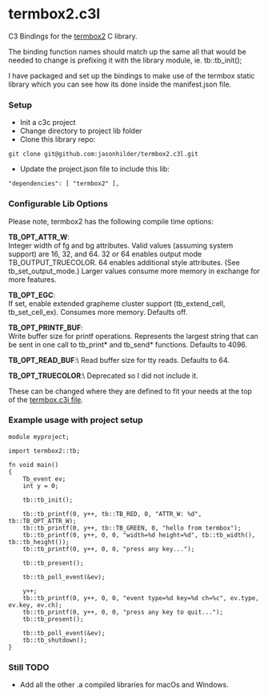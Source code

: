 # termbox2.c3l

C3 Bindings for the <a href='https://github.com/termbox/termbox2' target='_blank'>termbox2</a> C library.

The binding function names should match up the same all that would be needed to change is prefixing it with the library module, ie. tb::tb_init();

I have packaged and set up the bindings to make use of the termbox static library which you can see how its done inside the manifest.json file.

### Setup

* Init a c3c project
* Change directory to project lib folder
* Clone this library repo:
```
git clone git@github.com:jasonhilder/termbox2.c3l.git
```
* Update the project.json file to include this lib:
```
"dependencies": [ "termbox2" ],
```

### Configurable Lib Options

Please note, termbox2 has the following compile time options: 

**TB_OPT_ATTR_W**:\
Integer width of fg and bg attributes. Valid values
(assuming system support) are 16, 32, and 64. 32 or 64 enables output mode
TB_OUTPUT_TRUECOLOR. 64 enables additional style
attributes. (See tb_set_output_mode.) Larger values
consume more memory in exchange for more features.

**TB_OPT_EGC**:\
If set, enable extended grapheme cluster support
(tb_extend_cell, tb_set_cell_ex). Consumes more memory.
Defaults off.

**TB_OPT_PRINTF_BUF**:\
Write buffer size for printf operations. Represents the
largest string that can be sent in one call to tb_print*
and tb_send* functions. Defaults to 4096.

**TB_OPT_READ_BUF**:\ 
Read buffer size for tty reads. Defaults to 64.

**TB_OPT_TRUECOLOR**:\ 
Deprecated so I did not include it.

These can be changed where they are defined to fit your needs at the top of the <a href='https://github.com/jasonhilder/termbox2.c3l/blob/main/termbox2.c3i' target='_blank'>termbox.c3i file</a>.

### Example usage with project setup
```
module myproject;

import termbox2::tb;

fn void main()
{
    Tb_event ev;
    int y = 0;

    tb::tb_init();

    tb::tb_printf(0, y++, tb::TB_RED, 0, "ATTR_W: %d", tb::TB_OPT_ATTR_W);
    tb::tb_printf(0, y++, tb::TB_GREEN, 0, "hello from termbox");
    tb::tb_printf(0, y++, 0, 0, "width=%d height=%d", tb::tb_width(), tb::tb_height());
    tb::tb_printf(0, y++, 0, 0, "press any key...");

    tb::tb_present();

    tb::tb_poll_event(&ev);

    y++;
    tb::tb_printf(0, y++, 0, 0, "event type=%d key=%d ch=%c", ev.type, ev.key, ev.ch);
    tb::tb_printf(0, y++, 0, 0, "press any key to quit...");
    tb::tb_present();

    tb::tb_poll_event(&ev);
    tb::tb_shutdown();
}

```

### Still TODO
* Add all the other .a compiled libraries for macOs and Windows.
